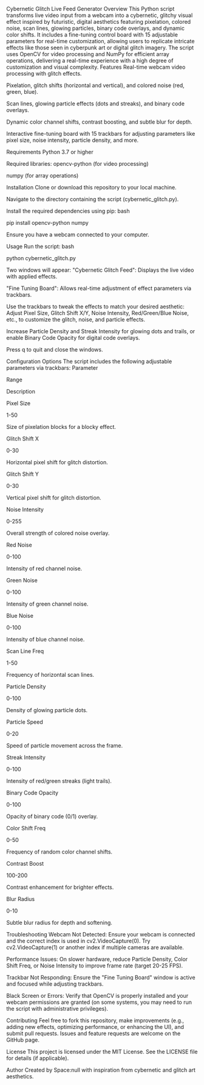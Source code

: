 Cybernetic Glitch Live Feed Generator
Overview
This Python script transforms live video input from a webcam into a cybernetic, glitchy visual effect inspired by futuristic, digital aesthetics featuring pixelation, colored noise, scan lines, glowing particles, binary code overlays, and dynamic color shifts. It includes a fine-tuning control board with 15 adjustable parameters for real-time customization, allowing users to replicate intricate effects like those seen in cyberpunk art or digital glitch imagery.
The script uses OpenCV for video processing and NumPy for efficient array operations, delivering a real-time experience with a high degree of customization and visual complexity.
Features
Real-time webcam video processing with glitch effects.

Pixelation, glitch shifts (horizontal and vertical), and colored noise (red, green, blue).

Scan lines, glowing particle effects (dots and streaks), and binary code overlays.

Dynamic color channel shifts, contrast boosting, and subtle blur for depth.

Interactive fine-tuning board with 15 trackbars for adjusting parameters like pixel size, noise intensity, particle density, and more.
Requirements
Python 3.7 or higher

Required libraries:
opencv-python (for video processing)

numpy (for array operations)
Installation
Clone or download this repository to your local machine.

Navigate to the directory containing the script (cybernetic_glitch.py).

Install the required dependencies using pip:
bash
pip install opencv-python numpy
Ensure you have a webcam connected to your computer.
Usage
Run the script:
bash
python cybernetic_glitch.py
Two windows will appear:
"Cybernetic Glitch Feed": Displays the live video with applied effects.

"Fine Tuning Board": Allows real-time adjustment of effect parameters via trackbars.
Use the trackbars to tweak the effects to match your desired aesthetic:
Adjust Pixel Size, Glitch Shift X/Y, Noise Intensity, Red/Green/Blue Noise, etc., to customize the glitch, noise, and particle effects.

Increase Particle Density and Streak Intensity for glowing dots and trails, or enable Binary Code Opacity for digital code overlays.
Press q to quit and close the windows.
Configuration Options
The script includes the following adjustable parameters via trackbars:
Parameter

Range

Description

Pixel Size

1-50

Size of pixelation blocks for a blocky effect.

Glitch Shift X

0-30

Horizontal pixel shift for glitch distortion.

Glitch Shift Y

0-30

Vertical pixel shift for glitch distortion.

Noise Intensity

0-255

Overall strength of colored noise overlay.

Red Noise

0-100

Intensity of red channel noise.

Green Noise

0-100

Intensity of green channel noise.

Blue Noise

0-100

Intensity of blue channel noise.

Scan Line Freq

1-50

Frequency of horizontal scan lines.

Particle Density

0-100

Density of glowing particle dots.

Particle Speed

0-20

Speed of particle movement across the frame.

Streak Intensity

0-100

Intensity of red/green streaks (light trails).

Binary Code Opacity

0-100

Opacity of binary code (0/1) overlay.

Color Shift Freq

0-50

Frequency of random color channel shifts.

Contrast Boost

100-200

Contrast enhancement for brighter effects.

Blur Radius

0-10

Subtle blur radius for depth and softening.
Troubleshooting
Webcam Not Detected: Ensure your webcam is connected and the correct index is used in cv2.VideoCapture(0). Try cv2.VideoCapture(1) or another index if multiple cameras are available.

Performance Issues: On slower hardware, reduce Particle Density, Color Shift Freq, or Noise Intensity to improve frame rate (target 20-25 FPS).

Trackbar Not Responding: Ensure the "Fine Tuning Board" window is active and focused while adjusting trackbars.

Black Screen or Errors: Verify that OpenCV is properly installed and your webcam permissions are granted (on some systems, you may need to run the script with administrative privileges).
Contributing
Feel free to fork this repository, make improvements (e.g., adding new effects, optimizing performance, or enhancing the UI), and submit pull requests. Issues and feature requests are welcome on the GitHub page.

License
This project is licensed under the MIT License. See the LICENSE file for details (if applicable).

Author
Created by Space:null with inspiration from cybernetic and glitch art aesthetics.
